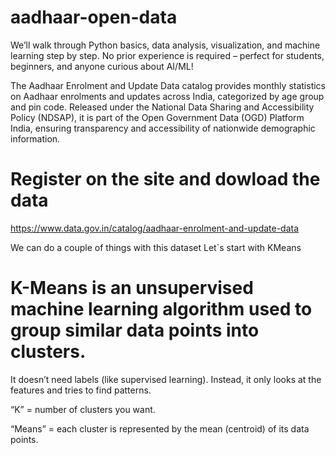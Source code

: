 # aadhaar-open-data
We’ll walk through Python basics, data analysis, visualization, and machine learning step by step.  No prior experience is required – perfect for students, beginners, and anyone curious about AI/ML!

The Aadhaar Enrolment and Update Data catalog provides monthly statistics on Aadhaar enrolments and updates across India, categorized by age group and pin code. Released under the National Data Sharing and Accessibility Policy (NDSAP), it is part of the Open Government Data (OGD) Platform India, ensuring transparency and accessibility of nationwide demographic information.

# Register on the site and dowload the data
https://www.data.gov.in/catalog/aadhaar-enrolment-and-update-data

We can do a couple of things with this dataset
Let`s start with KMeans

# K-Means is an unsupervised machine learning algorithm used to group similar data points into clusters.
It doesn’t need labels (like supervised learning). Instead, it only looks at the features and tries to find patterns.

“K” = number of clusters you want.

“Means” = each cluster is represented by the mean (centroid) of its data points.
